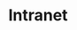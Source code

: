 ---
layout: iframe
title: "Intranet"
ifaddress: https://www.autonlab.org/autonlab_wiki
ifname: Auton Lab Wiki
---
